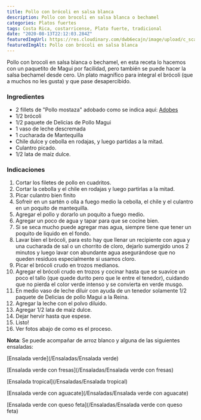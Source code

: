 ```yaml
---
title: Pollo con brócoli en salsa blanca
description: Pollo con brocoli en salsa blanca o bechamel
categories: Platos fuertes
tags: Costa Rica, costarricense, Plato fuerte, tradicional
date: "2020-08-13T22:12:03.284Z"
featuredImgUrl: https://res.cloudinary.com/dwb6ecajn/image/upload/c_scale,w_1000/v1600058232/cocinaQ/Featured%20images/Pollo_en_salsa_blanca_scddog.jpg
featuredImgAlt: Pollo con brócoli en salsa blanca
---
```

Pollo con brocoli en salsa blanca o bechamel, en esta receta lo hacemos con un paquetito de Magui por facilidad, pero también se puede hacer la salsa bechamel desde cero. Un plato magnífico para integral el brócoli (que a muchos no les gusta) y que pase desapercibido.

### Ingredientes

- 2 fillets de "Pollo mostaza" adobado como se indica aquí: [Adobes](/Adobes/#pollo-mostaza)
- 1/2 brócoli
- 1/2 paquete de Delicias de Pollo Magui
- 1 vaso de leche descremada
- 1 cucharada de Mantequilla
- Chile dulce y cebolla en rodajas, y luego partidas a la mitad.
- Culantro picado.
- 1/2 lata de maíz dulce.

### Indicaciones

1. Cortar los filetes de pollo en cuadritos.
2. Cortar la cebolla y  el chile en rodajas y luego partirlas a la mitad.
3. Picar culantro bien finito
4. Sofreír en un sartén o olla a fuego medio la cebolla, el chile y el culantro en un poquito de mantequilla.
5. Agregar el pollo y dorarlo un poquito a fuego medio.
6. Agregar un poco de agua y tapar para que se cocine bien.
7. Si se seca mucho puede agregar mas agua, siempre tiene que tener un poquito de liquido en el fondo.
8. Lavar bien el brócoli, para esto hay que llenar un recipiente con agua y una cucharada de sal o un chorrito de cloro, dejarlo sumergido unos 2 minutos y luego lavar con abundante agua asegurándose que no queden residuos especialmente si usamos cloro.
9. Picar el brócoli crudo en trozos medianos.
10. Agregar el brócoli crudo en trozos y cocinar hasta que se suavice un poco el tallo (que quede durito pero que le entre el tenedor), cuidando que no pierda el color verde intenso y se convierta en verde musgo.
11. En medio vaso de leche diluir  con ayuda de un tenedor solamente 1/2 paquete de Delicias de pollo Magui a la Reina.
12. Agregar la leche con el polvo diluido.
13. Agregar 1/2 lata de maíz dulce.
14. Dejar hervir hasta que espese.
15. Listo!
16. Ver fotos abajo de como es el proceso.

**Nota**: Se puede acompañar de arroz blanco y alguna de las siguientes ensaladas:

[Ensalada verde](/Ensaladas/Ensalada verde)

[Ensalada verde con fresas](/Ensaladas/Ensalada verde con fresas)

[Ensalada tropical](/Ensaladas/Ensalada tropical)

[Ensalada verde con aguacate](/Ensaladas/Ensalada verde con aguacate)

[Ensalada verde con queso feta](/Ensaladas/Ensalada verde con queso feta)
